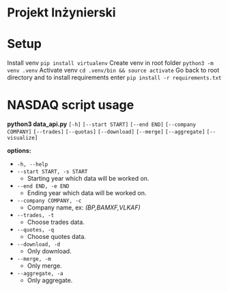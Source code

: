 # Projekt Inżynierski

# Setup

Install venv `pip install virtualenv`
Create venv in root folder `python3 -m venv .venv`
Activate venv `cd .venv/bin && source activate`
Go back to root directory and to install requirements enter `pip install -r requirements.txt `

# NASDAQ script usage

**python3 data_api.py** `[-h]` `[--start START]` `[--end END]` `[--company COMPANY]` `[--trades]` `[--quotas]` `[--download]` `[--merge]`
            `[--aggregate]` `[--visualize]`

**options:** <br>
  - `-h, --help` <br>
  - `--start START, -s START`  <br>
    * Starting year which data will be worked on.
  - `--end END, -e END`  <br>
    * Ending year which data will be worked on.
  - `--company COMPANY, -c` <br>
    * Company name, ex: *(BP,BAMXF,VLKAF)*
  - `--trades, -t` <br>
    * Choose trades data.
  - `--quotes, -q` <br>
    * Choose quotes data.
  - `--download, -d` <br>
    * Only download.
  - `--merge, -m` <br>
    * Only merge.
  - `--aggregate, -a` <br>
    * Only aggregate.
